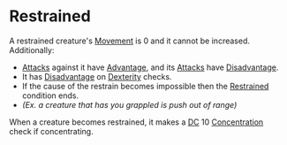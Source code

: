 # Restrained

A restrained creature's [Movement](../Combat/Movement.md) is 0 and it cannot be increased. Additionally:

- [Attacks](../Combat/Attack.md) against it have [Advantage](../Die%20Rolling%20Mechanics/Advantage.md), and its [Attacks](../Combat/Attack.md) have [Disadvantage](../Die%20Rolling%20Mechanics/Disadvantage.md).
- It has [Disadvantage](../Die%20Rolling%20Mechanics/Disadvantage.md) on [Dexterity](../../Player%20Characters/The%20Ability%20Scores/Dexterity.md) checks.
- If the cause of the restrain becomes impossible then the [Restrained]() condition ends.
- *(Ex. a creature that has you grappled is push out of range)*

When a creature becomes restrained, it makes a [DC](../Core%20Procedures/DC.md) 10 [Concentration](../../Magic/Spells/Concentration.md) check if concentrating.

